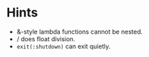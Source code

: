 # Hints

- &-style lambda functions cannot be nested.
- / does float division.
- `exit(:shutdown)` can exit quietly.
